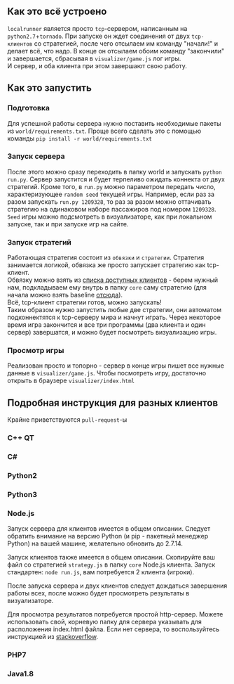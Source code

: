 ## Как это всё устроено

`localrunner` является просто `tcp`-сервером, написанным на `python2.7`+`tornado`. При запуске он ждет соединения от двух `tcp-клиентов` со стратегией, после чего отсылаем им команду "начали!" и делает всё, что надо. В конце он отсылаем обоим команду "закончили" и завершается, сбрасывая в `visualizer/game.js` лог игры.  
И сервер, и оба клиента при этом завершают свою работу.

## Как это запустить

### Подготовка

Для успешной работы сервера нужно поставить необходимые пакеты из `world/requirements.txt`. Проще всего сделать это с помощью команды `pip install -r world/requirements.txt`

### Запуск сервера

После этого можно сразу переходить в папку world и запускать `python run.py`. Сервер запустится и будет терпеливо ожидать коннекта от двух стратегий. Кроме того, в `run.py` можно параметром передать число, характеризующее `random seed` текущей игры. Например, если раз за разом запускать `run.py 1209328`, то раз за разом можно оттачивать стратегию на одинаковом наборе пассажиров под номером `1209328`. `Seed` игры можно подсмотреть в визуализаторе, как при локальном запуске, так и при запуске игр на сайте.

### Запуск стратегий

Работающая стратегия состоит из `обвязки` и `стратегии`. Стратегия занимается логикой, обвязка же просто запускает стратегию как tcp-клиент.  
Обвязку можно взять из [списка доступных клиентов](../clients/) - берем нужный нам, подкладываем ему внутрь в папку `core` саму стратегию (для начала можно взять baseline [отсюда](../baseline/)).  
Всё, tcp-клиент стратегии готов, можно запускать!  
Таким образом нужно запустить любые две стратегии, они автоматом подконнектятся к tcp-серверу мира и начнут играть. Через некоторое время игра закончится и все три программы (два клиента и один сервер) завершатся, и можно будет посмотреть визуализацию игры.

### Просмотр игры

Реализован просто и топорно - сервер в конце игры пишет все нужные данные в `visualizer/game.js`. Чтобы посмотреть игру, достаточно открыть в браузере `visualizer/index.html`  

## Подробная инструкция для разных клиентов

Крайне приветствуются `pull-request`-ы

### C++ QT


### C#


### Python2


### Python3


### Node.js

Запуск сервера для клиентов имеется в общем описании. Следует обратить внимание на версию Python (и pip - пакетный менеджер Python) на вашей машине, желательно обновить до 2.7.14.

Запуск клиентов также имеется в общем описании. Скопируйте ваш файл со стратегией `strategy.js` в папку `core` Node.js клиента. Запуск стандартен: `node run.js`, вам потребуется 2 клиента (игроки).

После запуска сервера и двух клиентов следует дождаться завершения работы всех, после можно будет просмотреть результаты в визуализаторе.

Для просмотра результатов потребуется простой http-сервер. Можете использовать свой, корневую папку для сервера указывать для расположения index.html файла. Если нет сервера, то воспользуйтесь инструкцией из [stackoverflow](https://stackoverflow.com/a/8427954).

### PHP7


### Java1.8
